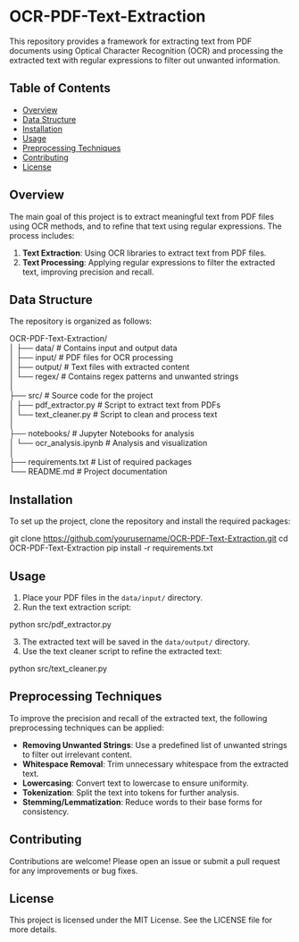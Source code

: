 # OCR-PDF-Text-Extraction

This repository provides a framework for extracting text from PDF documents using Optical Character Recognition (OCR) and processing the extracted text with regular expressions to filter out unwanted information.

## Table of Contents
- [Overview](#overview)
- [Data Structure](#data-structure)
- [Installation](#installation)
- [Usage](#usage)
- [Preprocessing Techniques](#preprocessing-techniques)
- [Contributing](#contributing)
- [License](#license)

## Overview

The main goal of this project is to extract meaningful text from PDF files using OCR methods, and to refine that text using regular expressions. The process includes:

1. **Text Extraction**: Using OCR libraries to extract text from PDF files.
2. **Text Processing**: Applying regular expressions to filter the extracted text, improving precision and recall.

## Data Structure

The repository is organized as follows:

OCR-PDF-Text-Extraction/                                                                                                                                                                         
│
├── data/                  # Contains input and output data                                                                                                                                      
│   ├── input/             # PDF files for OCR processing                                                                                                                                        
│   ├── output/            # Text files with extracted content                                                                                                                                   
│   └── regex/             # Contains regex patterns and unwanted strings                                                                                                                        
│                                                                                                                                                                                                
├── src/                   # Source code for the project                                                                                                                                         
│   ├── pdf_extractor.py   # Script to extract text from PDFs                                                                                                                                    
│   └── text_cleaner.py    # Script to clean and process text                                                                                                                                    
│                                                                                                                                                                                                
├── notebooks/             # Jupyter Notebooks for analysis                                                                                                                                      
│   └── ocr_analysis.ipynb  # Analysis and visualization                                                                                                                                         
│                                                                                                                                                                                                
├── requirements.txt       # List of required packages                                                                                                                                           
└── README.md              # Project documentation                                                                                                                                               


## Installation

To set up the project, clone the repository and install the required packages:

git clone https://github.com/yourusername/OCR-PDF-Text-Extraction.git
cd OCR-PDF-Text-Extraction
pip install -r requirements.txt


## Usage

1. Place your PDF files in the `data/input/` directory.
2. Run the text extraction script:

python src/pdf_extractor.py


3. The extracted text will be saved in the `data/output/` directory.
4. Use the text cleaner script to refine the extracted text:

python src/text_cleaner.py


## Preprocessing Techniques

To improve the precision and recall of the extracted text, the following preprocessing techniques can be applied:

- **Removing Unwanted Strings**: Use a predefined list of unwanted strings to filter out irrelevant content.
- **Whitespace Removal**: Trim unnecessary whitespace from the extracted text.
- **Lowercasing**: Convert text to lowercase to ensure uniformity.
- **Tokenization**: Split the text into tokens for further analysis.
- **Stemming/Lemmatization**: Reduce words to their base forms for consistency.

## Contributing

Contributions are welcome! Please open an issue or submit a pull request for any improvements or bug fixes.

## License

This project is licensed under the MIT License. See the LICENSE file for more details.
```
